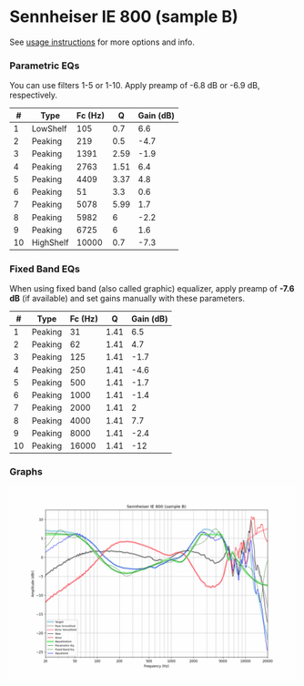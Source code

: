 # Sennheiser IE 800 (sample B)
See [usage instructions](https://github.com/jaakkopasanen/AutoEq#usage) for more options and info.

### Parametric EQs
You can use filters 1-5 or 1-10. Apply preamp of -6.8 dB or -6.9 dB, respectively.

|   # | Type      |   Fc (Hz) |    Q |   Gain (dB) |
|-----|-----------|-----------|------|-------------|
|   1 | LowShelf  |       105 | 0.7  |         6.6 |
|   2 | Peaking   |       219 | 0.5  |        -4.7 |
|   3 | Peaking   |      1391 | 2.59 |        -1.9 |
|   4 | Peaking   |      2763 | 1.51 |         6.4 |
|   5 | Peaking   |      4409 | 3.37 |         4.8 |
|   6 | Peaking   |        51 | 3.3  |         0.6 |
|   7 | Peaking   |      5078 | 5.99 |         1.7 |
|   8 | Peaking   |      5982 | 6    |        -2.2 |
|   9 | Peaking   |      6725 | 6    |         1.6 |
|  10 | HighShelf |     10000 | 0.7  |        -7.3 |

### Fixed Band EQs
When using fixed band (also called graphic) equalizer, apply preamp of **-7.6 dB** (if available) and set gains manually with these parameters.

|   # | Type    |   Fc (Hz) |    Q |   Gain (dB) |
|-----|---------|-----------|------|-------------|
|   1 | Peaking |        31 | 1.41 |         6.5 |
|   2 | Peaking |        62 | 1.41 |         4.7 |
|   3 | Peaking |       125 | 1.41 |        -1.7 |
|   4 | Peaking |       250 | 1.41 |        -4.6 |
|   5 | Peaking |       500 | 1.41 |        -1.7 |
|   6 | Peaking |      1000 | 1.41 |        -1.4 |
|   7 | Peaking |      2000 | 1.41 |         2   |
|   8 | Peaking |      4000 | 1.41 |         7.7 |
|   9 | Peaking |      8000 | 1.41 |        -2.4 |
|  10 | Peaking |     16000 | 1.41 |       -12   |

### Graphs
![](./Sennheiser%20IE%20800%20(sample%20B).png)

